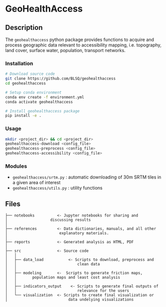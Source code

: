 # GeoHealthAccess

## Description

The `geohealthaccess` python package provides functions to acquire and process geographic data relevant to accessibility mapping, i.e. topography, land cover, surface water, population, transport networks.

### Installation

``` sh
# Download source code
git clone https://github.com/BLSQ/geohealthaccess
cd geohealthaccess

# Setup conda environment
conda env create -f environment.yml
conda activate geohealthaccess

# Install geohealthaccess package
pip install -e .
```

### Usage

``` sh
mkdir <project_dir> && cd <project_dir>
geohealthaccess-download <config_file>
geohealthaccess-preprocess <config_file>
geohealthaccess-accessibility <config_file>
``` 

### Modules

* `geohealthaccess/srtm.py` : automatic downloading of 30m SRTM tiles in a given area of interest
* `geohealthaccess/utils.py` : utility functions

## Files


	├── notebooks          <- Jupyter notebooks for sharing and 
	│					discussing results     
	│
	├── references         <- Data dictionaries, manuals, and all other 
	│						explanatory materials.
	│
	├── reports            <- Generated analysis as HTML, PDF
	│
	├── src                <- Source code
	│   │
	│   ├── data_load           <- Scripts to download, preprocess and  
	│	│							clean data
	│   │
	│   ├── modeling       <-  Scripts to generate friction maps,	
	│   │		population maps and least cost analysis
	│   │
	│   ├── indicators_output    <- Scripts to generate final outputs of 
	│   │							relevance for the users
	│   └── visualization  <- Scripts to create final visualization or 
	│ 							data undelying visualizations

